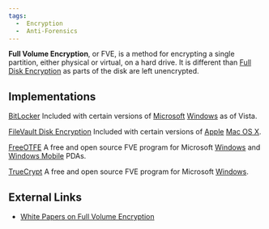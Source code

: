```yaml
---
tags:
  -  Encryption
  -  Anti-Forensics
---
```

**Full Volume Encryption**, or FVE, is a method for encrypting a single
partition, either physical or virtual, on a hard drive. It is different
than [Full Disk Encryption](full_disk_encryption.md) as parts of
the disk are left unencrypted.

## Implementations

[BitLocker](bitlocker.md)
Included with certain versions of [Microsoft](microsoft.md)
[Windows](windows.md) as of Vista.

<!-- -->

[FileVault Disk Encryption](filevault_disk_encryption.md)
Included with certain versions of [Apple](apple.md) [Mac OS
X](mac_os_x.md).

<!-- -->

[FreeOTFE](freeotfe.md)
A free and open source FVE program for Microsoft
[Windows](windows.md) and [Windows
Mobile](microsoft_windows_mobile.md) PDAs.

<!-- -->

[TrueCrypt](truecrypt.md)
A free and open source FVE program for Microsoft
[Windows](windows.md).

## External Links

- [White Papers on Full Volume
  Encryption](http://secude.com/htm/805/en/White_Paper_Section%3A_Full_Disk_Encryption.htm)


